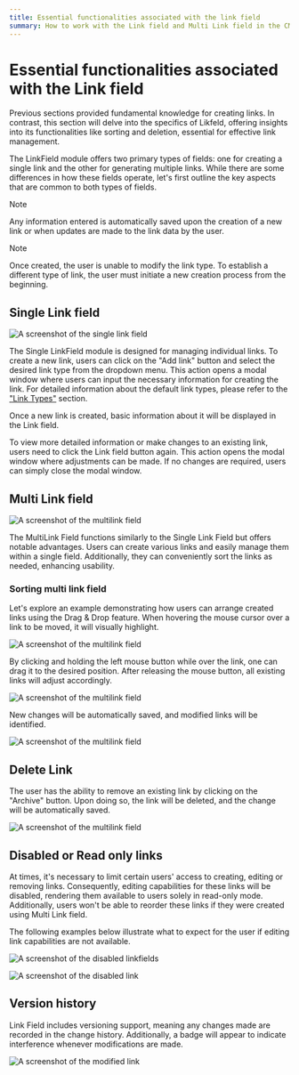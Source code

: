 ```yaml
---
title: Essential functionalities associated with the link field
summary: How to work with the Link field and Multi Link field in the CMS.
---
```


# Essential functionalities associated with the Link field

Previous sections provided fundamental knowledge for creating links. In contrast, this section will delve into the specifics of Likfeld, offering insights into its functionalities like sorting and deletion, essential for effective link management.

The LinkField module offers two primary types of fields: one for creating a single link and the other for generating multiple links. While there are some differences in how these fields operate, let's first outline the key aspects that are common to both types of fields.

> [!NOTE]
> Any information entered is automatically saved upon the creation of a new link or when updates are made to the link data by the user.

> [!NOTE]
> Once created, the user is unable to modify the link type. To establish a different type of link, the user must initiate a new creation process from the beginning.

## Single Link field

![A screenshot of the single link field](./_images/02_work_with_link_fields/single_link_field.png)

The Single LinkField module is designed for managing individual links. To create a new link, users can click on the "Add link" button and select the desired link type from the dropdown menu. This action opens a modal window where users can input the necessary information for creating the link. For detailed information about the default link types, please refer to the ["Link Types"](./01_links_types.md) section.

Once a new link is created, basic information about it will be displayed in the Link field.

To view more detailed information or make changes to an existing link, users need to click the Link field button again. This action opens the modal window where adjustments can be made. If no changes are required, users can simply close the modal window.


## Multi Link field

![A screenshot of the multilink field](./_images/02_work_with_link_fields/multi_link_field.png)

The MultiLink Field functions similarly to the Single Link Field but offers notable advantages. Users can create various links and easily manage them within a single field. Additionally, they can conveniently sort the links as needed, enhancing usability.

### Sorting multi link field

Let's explore an example demonstrating how users can arrange created links using the Drag & Drop feature.
When hovering the mouse cursor over a link to be moved, it will visually highlight.

![A screenshot of the multilink field](./_images/02_work_with_link_fields/reorder_links_1.png)

By clicking and holding the left mouse button while over the link, one can drag it to the desired position. After releasing the mouse button, all existing links will adjust accordingly.

![A screenshot of the multilink field](./_images/02_work_with_link_fields/reorder_links_2.png)

New changes will be automatically saved, and modified links will be identified.

![A screenshot of the multilink field](./_images/02_work_with_link_fields/reorder_links_3.png)


## Delete Link

The user has the ability to remove an existing link by clicking on the "Archive" button. Upon doing so, the link will be deleted, and the change will be automatically saved.

![A screenshot of the multilink field](./_images/02_work_with_link_fields/delete_button.png)

## Disabled or Read only links

At times, it's necessary to limit certain users' access to creating, editing or removing links. Consequently, editing capabilities for these links will be disabled, rendering them available to users solely in read-only mode. Additionally, users won't be able to reorder  these links if they were created using Multi Link field.

The following examples below illustrate what to expect for the user if editing link capabilities are not available.

![A screenshot of the disabled linkfields](./_images/02_work_with_link_fields/disabled_linkfields.png)

![A screenshot of the disabled link](./_images/02_work_with_link_fields/disabled_link.png)

## Version history

Link Field includes versioning support, meaning any changes made are recorded in the change history. Additionally, a badge will appear to indicate interference whenever modifications are made.

![A screenshot of the modified link](./_images/02_work_with_link_fields/modified_link.png)
